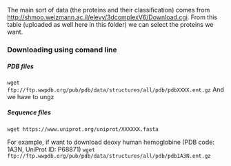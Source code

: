 The main sort of data (the proteins and their classification) comes from http://shmoo.weizmann.ac.il/elevy/3dcomplexV6/Download.cgi.
From this table (uploaded as well here in this folder) we can select the proteins we want.

### Downloading using comand line

##### PDB files
`wget ftp://ftp.wwpdb.org/pub/pdb/data/structures/all/pdb/pdbXXXX.ent.gz`
And we have to ungz

##### Sequence files
`wget https://www.uniprot.org/uniprot/XXXXXX.fasta`

For example, if want to download deoxy human hemoglobine (PDB code: 1A3N, UniProt ID: P68871)
`wget ftp://ftp.wwpdb.org/pub/pdb/data/structures/all/pdb/pdb1A3N.ent.gz`

